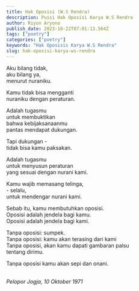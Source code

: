 ```yaml
---
title: Hak Oposisi (W.S Rendra)
description: Puisi Hak Oposisi Karya W.S Rendra
author: Riyon Aryono
publish_date: 2023-10-22T07:01:13.564Z
tags: ["poetry"]
categories: ["poetry"]
keywords: "Hak Oposisis Karya W.S Rendra"
slug: hak-oposisi-karya-ws-rendra
---
```


Aku bilang tidak, \
aku bilang ya, \
menurut nuraniku.

Kamu tidak bisa mengganti \
nuraniku dengan peraturan.

Adalah tugasmu \
untuk membuktikan \
bahwa kebijaksanaanmu \
pantas mendapat dukungan.

Tapi dukungan - \
tidak bisa kamu paksakan.

Adalah tugasmu \
untuk menyusun peraturan \
yang sesuai dengan nurani kami.

Kamu wajib memasang telinga, \
\- selalu, \
untuk mendengar nurani kami.

Sebab itu, kamu membutuhkan oposisi. \
Oposisi adalah jendela bagi kamu. \
Oposisi adalah jendela bagi kami.

Tanpa oposisi: sumpek. \
Tanpa oposisi: kamu akan terasing dari kami \
Tanpa oposisi, akan kamu dapati gambaran palsu \
tentang dirimu.

Tanpa oposisi kamu akan sepi dan onani.<br><br>

*Pelopor Jogja, 10 Oktober 1971*
